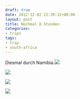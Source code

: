 ```yaml
---
draft: true
date: 2012-12-02 22:39:12+00:00
layout: post
title: Nochmal 8 Stunden
categories:
- trips
tags:
- trip
- south-africa
---
```


Diesmal durch Namibia.[![](http://clemi.ag3r.at/wp-content/uploads/2012/12/wpid-Photo-02.12.2012-1259.jpg)](http://clemi.ag3r.at/wp-content/uploads/2012/12/wpid-Photo-02.12.2012-1259.jpg)

<!-- more -->




[![](http://clemi.ag3r.at/wp-content/uploads/2012/12/wpid-Photo-02.12.2012-1256.jpg)](http://clemi.ag3r.at/wp-content/uploads/2012/12/wpid-Photo-02.12.2012-1256.jpg)





[![](http://clemi.ag3r.at/wp-content/uploads/2012/12/wpid-Photo-02.12.2012-1509.jpg)](http://clemi.ag3r.at/wp-content/uploads/2012/12/wpid-Photo-02.12.2012-1509.jpg)





[![](http://clemi.ag3r.at/wp-content/uploads/2012/12/wpid-Photo-02.12.2012-1520.jpg)](http://clemi.ag3r.at/wp-content/uploads/2012/12/wpid-Photo-02.12.2012-1520.jpg)
